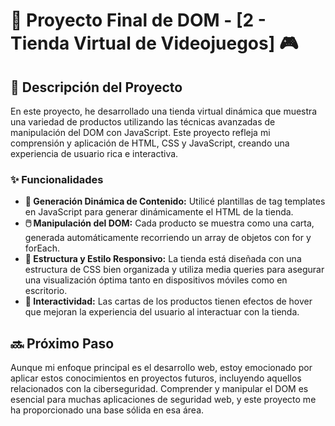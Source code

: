 # 🛒 Proyecto Final de DOM - [2 - Tienda Virtual de Videojuegos] 🎮

## 📜 Descripción del Proyecto

En este proyecto, he desarrollado una tienda virtual dinámica que muestra una variedad de productos utilizando las técnicas avanzadas de manipulación del DOM con JavaScript. Este proyecto refleja mi comprensión y aplicación de HTML, CSS y JavaScript, creando una experiencia de usuario rica e interactiva.

### ✨ Funcionalidades

- **🔄 Generación Dinámica de Contenido:** Utilicé plantillas de tag templates en JavaScript para generar dinámicamente el HTML de la tienda.
- **🖱️ Manipulación del DOM:** Cada producto se muestra como una carta, generada automáticamente recorriendo un array de objetos con for y forEach.
- **📱 Estructura y Estilo Responsivo:** La tienda está diseñada con una estructura de CSS bien organizada y utiliza media queries para asegurar una visualización óptima tanto en dispositivos móviles como en escritorio.
- **💫 Interactividad:** Las cartas de los productos tienen efectos de hover que mejoran la experiencia del usuario al interactuar con la tienda.

## 🔜 Próximo Paso
Aunque mi enfoque principal es el desarrollo web, estoy emocionado por aplicar estos conocimientos en proyectos futuros, incluyendo aquellos relacionados con la ciberseguridad. Comprender y manipular el DOM es esencial para muchas aplicaciones de seguridad web, y este proyecto me ha proporcionado una base sólida en esa área.
